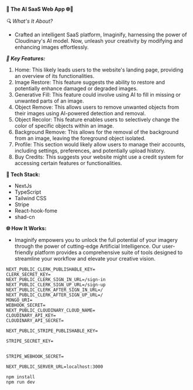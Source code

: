 **🚀 The AI SaaS Web App 🌐🤖**

_🔍 What's It About?_

- Crafted an intelligent SaaS platform, Imaginify, harnessing the power of Cloudinary's AI model. Now, unleash your creativity by modifying and enhancing images effortlessly.

**_🎯 Key Features:_**

1. Home: This likely leads users to the website's landing page, providing an overview of its functionalities.
2. Image Restore: This feature suggests the ability to restore and potentially enhance damaged or degraded images.
3. Generative Fill: This feature could involve using AI to fill in missing or unwanted parts of an image.
4. Object Remove: This allows users to remove unwanted objects from their images using AI-powered detection and removal.
5. Object Recolor: This feature enables users to selectively change the color of specific objects within an image.
6. Background Remove: This allows for the removal of the background from an image, leaving the foreground object isolated.
7. Profile: This section would likely allow users to manage their accounts, including settings, preferences, and potentially upload history.
8. Buy Credits: This suggests your website might use a credit system for accessing certain features or functionalities.

**🔧 Tech Stack:**

- NextJs
- TypeScript
- Tailwind CSS
- Stripe
- React-hook-fome
- shad-cn

**🌐 How It Works:**

- Imaginify empowers you to unlock the full potential of your imagery through the power of cutting-edge Artificial Intelligence. Our user-friendly platform provides a comprehensive suite of tools designed to streamline your workflow and elevate your creative vision.
```
NEXT_PUBLIC_CLERK_PUBLISHABLE_KEY=
CLERK_SECRET_KEY=
NEXT_PUBLIC_CLERK_SIGN_IN_URL=/sign-in
NEXT_PUBLIC_CLERK_SIGN_UP_URL=/sign-up
NEXT_PUBLIC_CLERK_AFTER_SIGN_IN_URL=/
NEXT_PUBLIC_CLERK_AFTER_SIGN_UP_URL=/
MONGO_URI=
WEBHOOK_SECRET=
NEXT_PUBLIC_CLOUDINARY_CLOUD_NAME=
CLOUDINARY_API_KEY=
CLOUDINARY_API_SECRET=

NEXT_PUBLIC_STRIPE_PUBLISHABLE_KEY=

STRIPE_SECRET_KEY=


STRIPE_WEBHOOK_SECRET=

NEXT_PUBLIC_SERVER_URL=localhost:3000
```

```
npm install 
npm run dev
```

